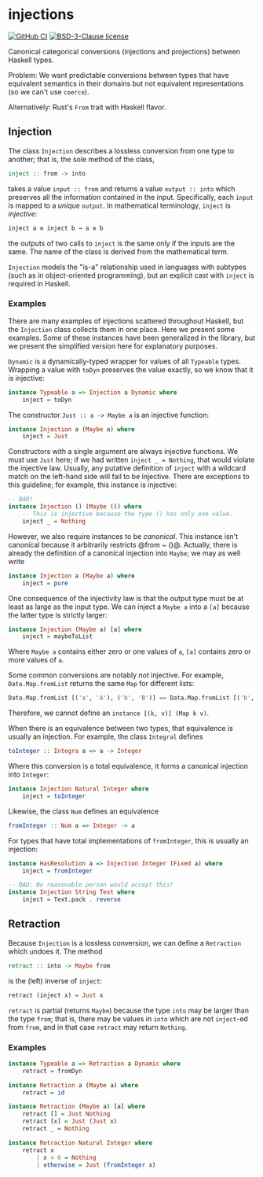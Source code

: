 # injections

[![GitHub CI](https://github.com/ttuegel/injections/workflows/CI/badge.svg)](https://github.com/ttuegel/injections/actions)
[![BSD-3-Clause license](https://img.shields.io/badge/license-BSD--3--Clause-blue.svg)](LICENSE)

Canonical categorical conversions (injections and projections) between Haskell types.

Problem: We want predictable conversions between types that have equivalent semantics in their domains
but not equivalent representations (so we can't use `coerce`).

Alternatively: Rust's `From` trait with Haskell flavor.

## Injection

The class `Injection` describes a lossless conversion from one type to another;
that is, the sole method of the class,

```.hs
inject :: from -> into
```

takes a value `input :: from` and returns a value `output :: into` which preserves all the information contained in the input.
Specifically, each `input` is mapped to a _unique_ `output`.
In mathematical terminology, `inject` is _injective_:

```.hs
inject a ≡ inject b → a ≡ b
```

the outputs of two calls to `inject` is the same only if the inputs are the same.
The name of the class is derived from the mathematical term.

`Injection` models the "is-a" relationship used in languages with subtypes (such as in object-oriented programming),
but an explicit cast with `inject` is required in Haskell.

### Examples

There are many examples of injections scattered throughout Haskell,
but the `Injection` class collects them in one place.
Here we present some examples.
Some of these instances have been generalized in the library,
but we present the simplified version here for explanatory purposes.

`Dynamic` is a dynamically-typed wrapper for values of all `Typeable` types.
Wrapping a value with `toDyn` preserves the value exactly, so we know that it is injective:

```.hs
instance Typeable a => Injection a Dynamic where
    inject = toDyn
```

The constructor `Just :: a -> Maybe a` is an injective function:

```.hs
instance Injection a (Maybe a) where
    inject = Just
```

Constructors with a single argument are always injective functions.
We must use `Just` here; if we had written `inject _ = Nothing`, that would violate the injective law.
Usually, any putative definition of `inject` with a wildcard match on the left-hand side will fail to be injective.
There are exceptions to this guideline; for example, this instance is injective:

```.hs
-- BAD!
instance Injection () (Maybe ()) where
    -- This is injective because the type () has only one value.
    inject _ = Nothing
```

However, we also require instances to be _canonical_.
This instance isn't canonical because it arbitrarily restricts @from ~ ()@.
Actually, there is already the definition of a canonical injection into `Maybe`;
we may as well write

```.hs
instance Injection a (Maybe a) where
    inject = pure
```

One consequence of the injectivity law is that the output type must be at least as large as the input type.
We can inject a `Maybe a` into a `[a]` because the latter type is strictly larger:

```.hs
instance Injection (Maybe a) [a] where
    inject = maybeToList
```

Where `Maybe a` contains either zero or one values of `a`, `[a]` contains zero or more values of `a`.

Some common conversions are notably _not_ injective.
For example, `Data.Map.fromList` returns the same `Map` for different lists:

```.hs
Data.Map.fromList [('a', 'A'), ('b', 'B')] == Data.Map.fromList [('b', 'B'), ('a', 'A')]
```

Therefore, we cannot define an `instance [(k, v)] (Map k v)`.

When there is an equivalence between two types, that equivalence is usually an injection.
For example, the class `Integral` defines

```.hs
toInteger :: Integra a => a -> Integer
```

Where this conversion is a total equivalence, it forms a canonical injection into `Integer`:

```.hs
instance Injection Natural Integer where
    inject = toInteger
```

Likewise, the class `Num` defines an equivalence

```.hs
fromInteger :: Num a => Integer -> a
```

For types that have total implementations of `fromInteger`, this is usually an injection:

```.hs
instance HasResolution a => Injection Integer (Fixed a) where
    inject = fromInteger
```

```.hs
-- BAD: No reasonable person would accept this!
instance Injection String Text where
    inject = Text.pack . reverse
```

## Retraction

Because `Injection` is a lossless conversion, we can define a `Retraction` which undoes it.
The method

```.hs
retract :: into -> Maybe from
```

is the (left) inverse of `inject`:

```.hs
retract (inject x) = Just x
```

`retract` is partial (returns `Maybe`) because the type `into` may be larger than the type `from`;
that is, there may be values in `into` which are not `inject`-ed from `from`,
and in that case `retract` may return `Nothing`.

### Examples

```.hs
instance Typeable a => Retraction a Dynamic where
    retract = fromDyn
```

```.hs
instance Retraction a (Maybe a) where
    retract = id
```

```.hs
instance Retraction (Maybe a) [a] where
    retract [] = Just Nothing
    retract [x] = Just (Just x)
    retract _ = Nothing
```

```.hs
instance Retraction Natural Integer where
    retract x
        | x < 0 = Nothing
        | otherwise = Just (fromInteger x)
```
